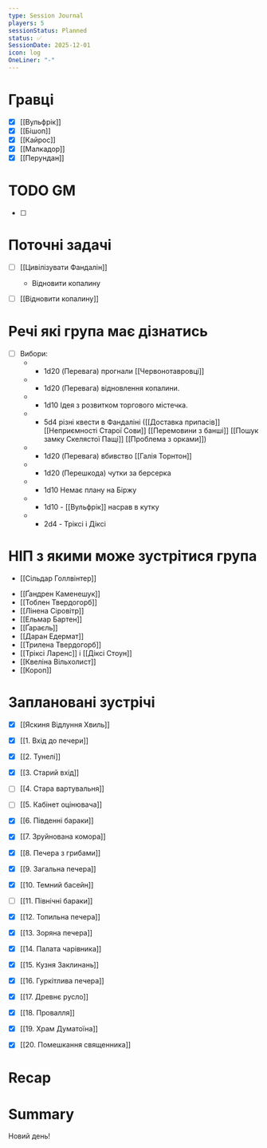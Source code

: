 ```yaml
---
type: Session Journal
players: 5
sessionStatus: Planned
status: ✅
SessionDate: 2025-12-01
icon: log
OneLiner: "-"
---
```


# Гравці
- [x] [[Вульфрік]]
- [x] [[Бішоп]]
- [x] [[Кайрос]]
- [x] [[Малкадор]]
- [x] [[Перундан]]

# TODO GM
- [ ] 

# Поточні задачі
* [ ] [[Цивілізувати Фандалін]]
	* Відновити копалину
* [ ] [[Відновити копалину]]


# Речі які група має дізнатись
* [ ] Вибори:
	+ + 1d20 (Перевага) прогнали [[Червонотавровці]]
	+ + 1d20 (Перевага) відновлення копалини.
	+ + 1d10 Ідея з розвитком торгового містечка.
	+ + 5d4 різні квести в Фандаліні ([[Доставка припасів]] [[Неприємності Старої Сови]] [[Перемовини з банші]] [[Пошук замку Скелястої Пащі]] [[Проблема з орками]])
	
	+ - 1d20 (Перевага) вбивство [[Галія Торнтон]]
	+ - 1d20 (Перешкода) чутки за берсерка
	+ - 1d10 Немає плану на Біржу
	+ - 1d10  - [[Вульфрік]] насрав в кутку
	+ - 2d4 - Тріксі і Діксі

# НІП з якими може зустрітися група
- [[Сільдар Голлвінтер]]
* [[Ґандрен Каменешук]]
* [[Тоблен Твердогорб]]
* [[Лінена Сіровітр]]
* [[Ельмар Бартен]]
* [[Ґараєль]]
* [[Даран Едермат]]
* [[Трилена Твердогорб]]
* [[Тріксі Ларенс]] і [[Діксі Стоун]]
* [[Квеліна  Вільхолист]]
* [[Короп]]

# Заплановані зустрічі
- [x] [[Яскиня Відлуння Хвиль]]
- [x] [[1. Вхід до печери]]
- [x] [[2. Тунелі]]
- [x] [[3. Старий вхід]]
- [ ] [[4. Стара вартувальня]]
- [ ] [[5. Кабінет оцінювача]]
- [x] [[6. Південні бараки]]
- [x] [[7. Зруйнована комора]]
- [x] [[8. Печера з грибами]]
- [x] [[9. Загальна печера]]
- [x] [[10. Темний басейн]]
- [ ] [[11. Північні бараки]]
- [x] [[12. Топильна печера]]
- [x] [[13. Зоряна печера]]
- [x] [[14. Палата чарівника]]
- [x] [[15. Кузня Заклинань]]
- [x] [[16. Гуркітлива печера]]
- [x] [[17. Древнє русло]]
- [x] [[18. Провалля]]
- [x] [[19. Храм Думатоїна]]
- [x] [[20. Помешкання священника]]



# Recap

# Summary

Новий день!
